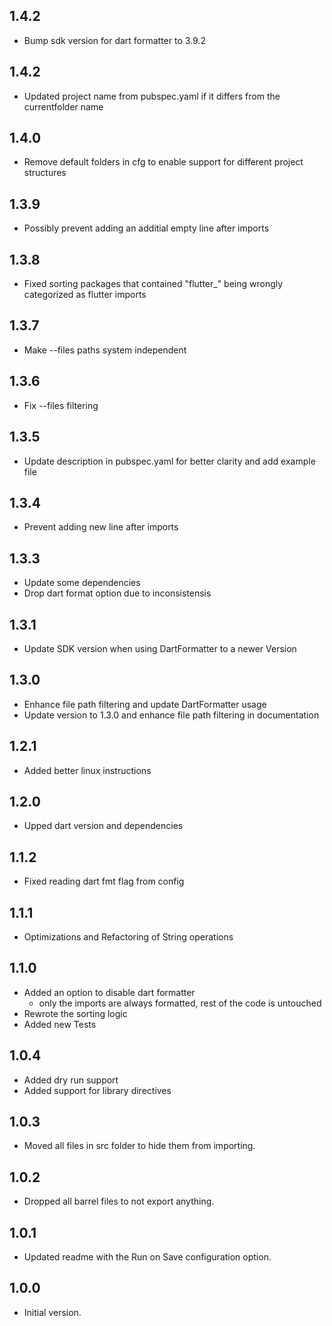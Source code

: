 ## 1.4.2

- Bump sdk version for dart formatter to 3.9.2

## 1.4.2

- Updated project name from pubspec.yaml if it differs from the currentfolder name

## 1.4.0

- Remove default folders in cfg to enable support for different project structures

## 1.3.9

- Possibly prevent adding an additial empty line after imports

## 1.3.8

- Fixed sorting packages that contained "flutter_" being wrongly categorized as flutter imports

## 1.3.7

- Make --files paths system independent

## 1.3.6

- Fix --files filtering

## 1.3.5

- Update description in pubspec.yaml for better clarity and add example file

## 1.3.4

- Prevent adding new line after imports

## 1.3.3

- Update some dependencies
- Drop dart format option due to inconsistensis

## 1.3.1

- Update SDK version when using DartFormatter to a newer Version

## 1.3.0

- Enhance file path filtering and update DartFormatter usage
- Update version to 1.3.0 and enhance file path filtering in documentation

## 1.2.1

  - Added better linux instructions

## 1.2.0

- Upped dart version and dependencies

## 1.1.2

- Fixed reading dart fmt flag from config

## 1.1.1

- Optimizations and Refactoring of String operations

## 1.1.0

- Added an option to disable dart formatter
  - only the imports are always formatted, rest of the code is untouched 
- Rewrote the sorting logic
- Added new Tests

## 1.0.4

- Added dry run support
- Added support for library directives

## 1.0.3

- Moved all files in src folder to hide them from importing.

## 1.0.2

- Dropped all barrel files to not export anything.

## 1.0.1

- Updated readme with the Run on Save configuration option.

## 1.0.0

- Initial version.
